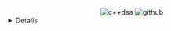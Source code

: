 <div align="center">
    <img src="https://img.shields.io/badge/C%2B%2B_DSA-GITHUB-RESOURCES?style=flat-square" alt="c++dsa">
    <img src="https://img.shields.io/badge/KAVINGAM-white?style=flat-square&logo=github&logoColor=black" alt="github">
</div>

<details>
    <summery>table of content</summery>
    <ol>
        <li>
            <a alt="" href=""></a>
            <ul>
                <a alt="" href=""></a>
                <a alt="" href=""></a>
            </ul>
        </li>
        <li>
            <a alt="" href=""></a>
            <ul>
                <a alt="" href=""></a>
                <a alt="" href=""></a>
            </ul>
        </li>
        <li>
            <a alt="" href=""></a>
            <ul>
                <a alt="" href=""></a>
                <a alt="" href=""></a>
            </ul>
        </li>
        <li>
            <a alt="" href=""></a>
            <ul>
                <a alt="" href=""></a>
                <a alt="" href=""></a>
            </ul>
        </li>
    </ol>
</details>